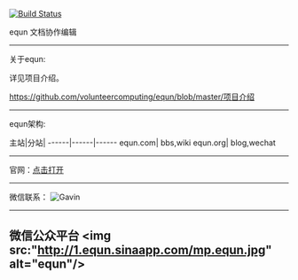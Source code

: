 [![Build Status](https://travis-ci.org/volunteercomputing/equn.svg)](https://travis-ci.org/volunteercomputing/equn)

equn 文档协作编辑

------

关于equn:

详见项目介绍。

https://github.com/volunteercomputing/equn/blob/master/项目介绍

------

equn架构:

主站|分站|
------|------|------
equn.com| bbs,wiki
equn.org| blog,wechat

------

官网：[点击打开](http://www.equn.org "官网")

------

微信联系：
<img src="http://1.equn.sinaapp.com/%E9%BB%84%E5%B8%B8%E6%96%87.png" alt="Gavin"/>

------

微信公众平台
<img src:"http://1.equn.sinaapp.com/mp.equn.jpg" alt="equn"/>
------
